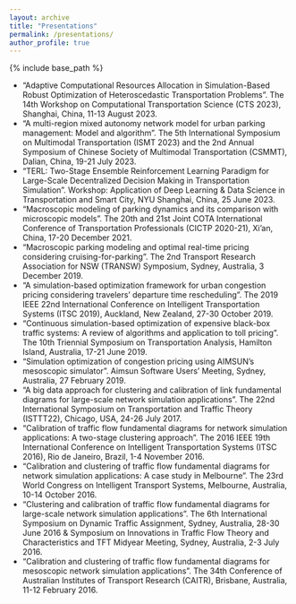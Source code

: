 ```yaml
---
layout: archive
title: "Presentations"
permalink: /presentations/
author_profile: true
---
```


{% include base_path %}


* “Adaptive Computational Resources Allocation in Simulation-Based Robust Optimization of Heteroscedastic Transportation Problems”. The 14th Workshop on Computational Transportation Science (CTS 2023), Shanghai, China, 11-13 August 2023.
* “A multi-region mixed autonomy network model for urban parking management: Model and algorithm”. The 5th International Symposium on Multimodal Transportation (ISMT 2023) and the 2nd Annual Symposium of Chinese Society of Multimodal Transportation (CSMMT), Dalian, China, 19-21 July 2023.
* “TERL: Two-Stage Ensemble Reinforcement Learning Paradigm for Large-Scale Decentralized Decision Making in Transportation Simulation”. Workshop: Application of Deep Learning & Data Science in Transportation and Smart City, NYU Shanghai, China, 25 June 2023.
* “Macroscopic modeling of parking dynamics and its comparison with microscopic models”. The 20th and 21st Joint COTA International Conference of Transportation Professionals (CICTP 2020-21), Xi’an, China, 17-20 December 2021.
* “Macroscopic parking modeling and optimal real-time pricing considering cruising-for-parking”. The 2nd Transport Research Association for NSW (TRANSW) Symposium, Sydney, Australia, 3 December 2019.
* “A simulation-based optimization framework for urban congestion pricing considering travelers’ departure time rescheduling”. The 2019 IEEE 22nd International Conference on Intelligent Transportation Systems (ITSC 2019), Auckland, New Zealand, 27-30 October 2019.
* “Continuous simulation-based optimization of expensive black-box traffic systems: A review of algorithms and application to toll pricing”. The 10th Triennial Symposium on Transportation Analysis, Hamilton Island, Australia, 17-21 June 2019.
* “Simulation optimization of congestion pricing using AIMSUN’s mesoscopic simulator”. Aimsun Software Users’ Meeting, Sydney, Australia, 27 February 2019.
* “A big data approach for clustering and calibration of link fundamental diagrams for large-scale network simulation applications”. The 22nd International Symposium on Transportation and Traffic Theory (ISTTT22), Chicago, USA, 24-26 July 2017.
* “Calibration of traffic flow fundamental diagrams for network simulation applications: A two-stage clustering approach”. The 2016 IEEE 19th International Conference on Intelligent Transportation Systems (ITSC 2016), Rio de Janeiro, Brazil, 1-4 November 2016.
* “Calibration and clustering of traffic flow fundamental diagrams for network simulation applications: A case study in Melbourne”. The 23rd World Congress on Intelligent Transport Systems, Melbourne, Australia, 10-14 October 2016.
* “Clustering and calibration of traffic flow fundamental diagrams for large-scale network simulation applications”. The 6th International Symposium on Dynamic Traffic Assignment, Sydney, Australia, 28-30 June 2016 & Symposium on Innovations in Traffic Flow Theory and Characteristics and TFT Midyear Meeting, Sydney, Australia, 2-3 July 2016.
* “Calibration and clustering of traffic flow fundamental diagrams for mesoscopic network simulation applications”. The 34th Conference of Australian Institutes of Transport Research (CAITR), Brisbane, Australia, 11-12 February 2016.
